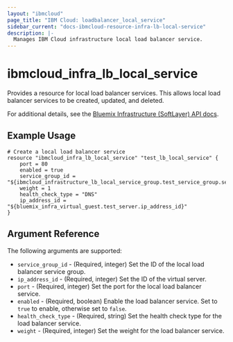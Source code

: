 ```yaml
---
layout: "ibmcloud"
page_title: "IBM Cloud: loadbalancer_local_service"
sidebar_current: "docs-ibmcloud-resource-infra-lb-local-service"
description: |-
  Manages IBM Cloud infrastructure local load balancer service.
---
```


# ibmcloud\_infra_lb_local_service

Provides a resource for local load balancer services. This allows local load balancer services to be created, updated, and deleted.

For additional details, see the [Bluemix Infrastructure (SoftLayer) API docs](http://sldn.softlayer.com/reference/datatypes/SoftLayer_Network_Application_Delivery_Controller_LoadBalancer_Service).

## Example Usage

```hcl
# Create a local load balancer service
resource "ibmcloud_infra_lb_local_service" "test_lb_local_service" {
    port = 80
    enabled = true
    service_group_id = "${ibmcloud_infrastructure_lb_local_service_group.test_service_group.service_group_id}"
    weight = 1
    health_check_type = "DNS"
    ip_address_id = "${bluemix_infra_virtual_guest.test_server.ip_address_id}"
}

```

## Argument Reference

The following arguments are supported:

* `service_group_id` - (Required, integer) Set the ID of the local load balancer service group.
* `ip_address_id` - (Required, integer) Set the ID of the virtual server.
* `port` - (Required, integer) Set the port for the local load balancer service.
* `enabled` - (Required, boolean) Enable the load balancer service. Set to `true` to enable, otherwise set to `false`.
* `health_check_type` - (Required, string) Set the health check type for the load balancer service.
* `weight` - (Required, integer) Set the weight for the load balancer service.
